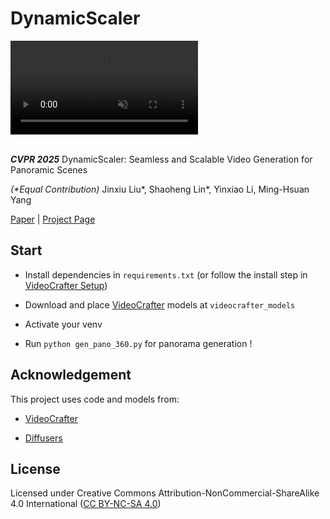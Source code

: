 # DynamicScaler

<video muted="muted" autoplay="autoplay" loop >
    <source src=".assets/1746369040419-title.mp4" type="video/mp4">
</video>
</br>
</br>

***CVPR 2025*** DynamicScaler: Seamless and Scalable Video Generation for Panoramic Scenes

*(\*Equal Contribution)* Jinxiu Liu\*, Shaoheng Lin\*, Yinxiao Li, Ming-Hsuan Yang 

[Paper](.assets/DynamicScaler_CVPR25_paper.pdf) | [Project Page](https://dynamic-scaler.pages.dev) 

## Start

- Install dependencies in `requirements.txt` (or follow the install step in [VideoCrafter Setup](https://github.com/AILab-CVC/VideoCrafter?tab=readme-ov-file#%EF%B8%8F-setup))

- Download and place [VideoCrafter](https://github.com/AILab-CVC/VideoCrafter) models at `videocrafter_models`

- Activate your venv

- Run `python gen_pano_360.py` for panorama generation !


## Acknowledgement

This project uses code and models from:

- [VideoCrafter](https://github.com/AILab-CVC/VideoCrafter)

- [Diffusers](https://github.com/huggingface/diffusers)


## License

Licensed under Creative Commons Attribution-NonCommercial-ShareAlike 4.0 International ([CC BY-NC-SA 4.0](https://creativecommons.org/licenses/by-nc-sa/4.0/)) 

